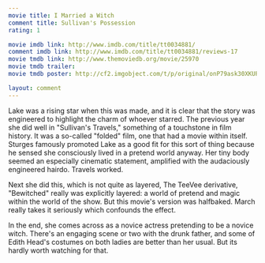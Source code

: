 ```yaml
---
movie title: I Married a Witch
comment title: Sullivan's Possession
rating: 1

movie imdb link: http://www.imdb.com/title/tt0034881/
comment imdb link: http://www.imdb.com/title/tt0034881/reviews-17
movie tmdb link: http://www.themoviedb.org/movie/25970
movie tmdb trailer: 
movie tmdb poster: http://cf2.imgobject.com/t/p/original/onP79ask30XKUP36S9Uu0sDv0Us.jpg

layout: comment
---
```


Lake was a rising star when this was made, and it is clear that the story was engineered to highlight the charm of whoever starred. The previous year she did well in "Sullivan's Travels," something of a touchstone in film history. It was a so-called "folded" film, one that had a movie within itself. Sturges famously promoted Lake as a good fit for this sort of thing because he sensed she consciously lived in a pretend world anyway. Her tiny body seemed an especially cinematic statement, amplified with the audaciously engineered hairdo. Travels worked.

Next she did this, which is not quite as layered, The TeeVee derivative, "Bewitched" really was explicitly layered: a world of pretend and magic within the world of the show. But this movie's version was halfbaked. March really takes it seriously which confounds the effect.

In the end, she comes across as a novice actress pretending to be a novice witch. There's an engaging scene or two with the drunk father, and some of Edith Head's costumes on both ladies are better than her usual. But its hardly worth watching for that.